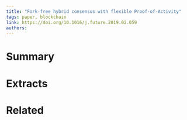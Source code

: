 ```yaml
---
title: "Fork-free hybrid consensus with flexible Proof-of-Activity"
tags: paper, blockchain
link: https://doi.org/10.1016/j.future.2019.02.059
authors:
---
```


# Summary

# Extracts

# Related
